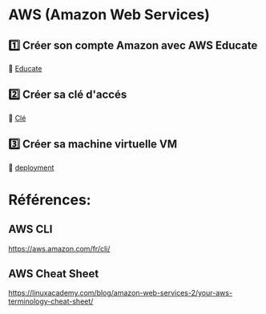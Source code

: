 # AWS (Amazon Web Services)


## :one: Créer son compte Amazon avec AWS Educate

:pushpin: [Educate](Educate.md)

## :two: Créer sa clé d'accés

:pushpin: [Clé](Key.md)

## :three: Créer sa machine virtuelle VM

:pushpin: [deployment](Deployment.md)


# Références: 

## AWS CLI

https://aws.amazon.com/fr/cli/

## AWS Cheat Sheet

https://linuxacademy.com/blog/amazon-web-services-2/your-aws-terminology-cheat-sheet/


